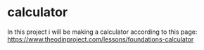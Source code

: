 # calculator
In this project i will be making a calculator according to this page:
https://www.theodinproject.com/lessons/foundations-calculator

